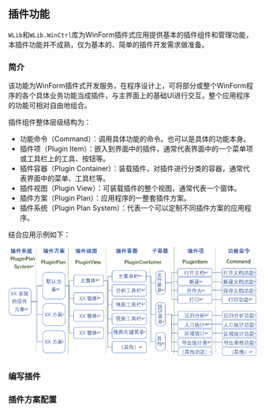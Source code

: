 ## 插件功能

`WLib`和`WLib.WinCtrl`库为WinForm插件式应用提供基本的插件组件和管理功能，本插件功能并不成熟，仅为基本的、简单的插件开发需求做准备。



### 简介

该功能为WinForm插件式开发服务，在程序设计上，可将部分或整个WinForm程序的各个具体业务功能当成插件，与主界面上的基础UI进行交互，整个应用程序的功能可相对自由地组合。

插件组件整体层级结构为：

* 功能命令（Command）：调用具体功能的命令。也可以是具体的功能本身。
* 插件项（Plugin Item）：嵌入到界面中的插件，通常代表界面中的一个菜单项或工具栏上的工具、按钮等。
* 插件容器（Plugin Container）：装载插件，对插件进行分类的容器，通常代表界面中的菜单、工具栏等。
* 插件视图（Plugin View）：可装载插件的整个视图，通常代表一个窗体。
* 插件方案（Plugin Plan）：应用程序的一整套插件方案。
* 插件系统（Plugin Plan System）：代表一个可以定制不同插件方案的应用程序。

结合应用示例如下：

![插件架构](插件架构.jpg)

### 编写插件



### 插件方案配置









